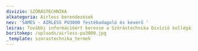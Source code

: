 ```yaml
---
divizio: SZÓRÁSTECHNIKA
alkategoria: Airless berendezések
nev: 'SAMES - AIRLESS PU3000 festékadagoló és keverő '
leiras: További információért keresse a Szórástechnika Divízió kollégáit
boritokep: /uploads/airless-pu3000.jpg
_template: szorastechnika_termek
---
```


